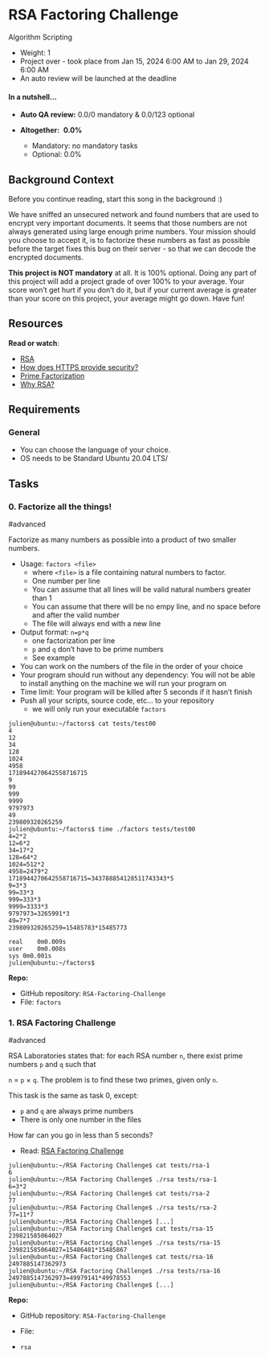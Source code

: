 # RSA Factoring Challenge

Algorithm   Scripting

- Weight: 1
- Project over - took place from Jan 15, 2024 6:00 AM to Jan 29, 2024 6:00 AM
- An auto review will be launched at the deadline

#### In a nutshell…

- **Auto QA review:** 0.0/0 mandatory
   &
   0.0/123 optional

- **Altogether:**  **0.0%**
  
  - Mandatory: no mandatory tasks
  - Optional: 0.0%

## Background Context

Before you continue reading, start this song in the background :)

We have sniffed an unsecured network and found numbers that are used 
to encrypt very important documents. It seems that those numbers are not
 always generated using large enough prime numbers. Your mission should 
you choose to accept it, is to factorize these numbers as fast as 
possible before the target fixes this bug on their server - so that we 
can decode the encrypted documents.

**This project is NOT mandatory** at all. It is 100% 
optional. Doing any part of this project will add a project grade of 
over 100% to your average. Your score won’t get hurt if you don’t do it,
 but if your current average is greater than your score on this project,
 your average might go down. Have fun!

## Resources

**Read or watch**:

- [RSA](https://intranet.alxswe.com/rltoken/VvijGiyWnPt8LDZjICgl1w "RSA")
- [How does HTTPS provide security?](https://intranet.alxswe.com/rltoken/vNd9XWDEu1mgexyIGDMaXQ "How does HTTPS provide security?")
- [Prime Factorization](https://intranet.alxswe.com/rltoken/kYixcru2uFRtLzb29NjiHg "Prime Factorization")
- [Why RSA?](https://intranet.alxswe.com/rltoken/JM9Zrnja-XCQwm5kEzr_xA "Why RSA?")

## Requirements

### General

- You can choose the language of your choice.
- OS needs to be Standard Ubuntu 20.04 LTS/

## Tasks

### 0. Factorize all the things!

#advanced

Factorize as many numbers as possible into a product of two smaller numbers.

- Usage: `factors <file>`
  - where `<file>` is a file containing natural numbers to factor.
  - One number per line
  - You can assume that all lines will be valid natural numbers greater than 1
  - You can assume that there will be no empy line, and no space before and after the valid number
  - The file will always end with a new line
- Output format: `n=p*q`
  - one factorization per line
  - `p` and `q` don’t have to be prime numbers
  - See example
- You can work on the numbers of the file in the order of your choice
- Your program should run without any dependency: You will not be able
   to install anything on the machine we will run your program on
- Time limit: Your program will be killed after 5 seconds if it hasn’t finish
- Push all your scripts, source code, etc… to your repository
  - we will only run your executable `factors`

```
julien@ubuntu:~/factors$ cat tests/test00 
4
12
34
128
1024
4958
1718944270642558716715
9
99
999
9999
9797973
49
239809320265259
julien@ubuntu:~/factors$ time ./factors tests/test00
4=2*2
12=6*2
34=17*2
128=64*2
1024=512*2
4958=2479*2
1718944270642558716715=343788854128511743343*5
9=3*3
99=33*3
999=333*3
9999=3333*3
9797973=3265991*3
49=7*7
239809320265259=15485783*15485773

real    0m0.009s
user    0m0.008s
sys 0m0.001s
julien@ubuntu:~/factors$ 
```

**Repo:**

- GitHub repository: `RSA-Factoring-Challenge`
- File: `factors`

### 1. RSA Factoring Challenge

#advanced

RSA Laboratories states that: for each RSA number `n`, there exist prime numbers `p` and `q` such that

`n` = `p` × `q`.
The problem is to find these two primes, given only `n`.

This task is the same as task 0, except:

- `p` and `q` are always prime numbers
- There is only one number in the files

How far can you go in less than 5 seconds?

- Read: [RSA Factoring Challenge](https://intranet.alxswe.com/rltoken/Cn9Lq_kKNpNx4dmvFMuwgQ "RSA Factoring Challenge")

```
julien@ubuntu:~/RSA Factoring Challenge$ cat tests/rsa-1
6
julien@ubuntu:~/RSA Factoring Challenge$ ./rsa tests/rsa-1
6=3*2
julien@ubuntu:~/RSA Factoring Challenge$ cat tests/rsa-2
77
julien@ubuntu:~/RSA Factoring Challenge$ ./rsa tests/rsa-2
77=11*7
julien@ubuntu:~/RSA Factoring Challenge$ [...]  
julien@ubuntu:~/RSA Factoring Challenge$ cat tests/rsa-15
239821585064027
julien@ubuntu:~/RSA Factoring Challenge$ ./rsa tests/rsa-15 
239821585064027=15486481*15485867
julien@ubuntu:~/RSA Factoring Challenge$ cat tests/rsa-16
2497885147362973
julien@ubuntu:~/RSA Factoring Challenge$ ./rsa tests/rsa-16
2497885147362973=49979141*49978553
julien@ubuntu:~/RSA Factoring Challenge$ [...]
```

**Repo:**

- GitHub repository: `RSA-Factoring-Challenge`

- File:

- `rsa`
